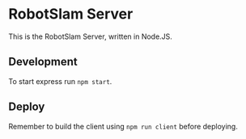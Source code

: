# RobotSlam Server

This is the RobotSlam Server, written in Node.JS.

## Development

To start express run `npm start`.

## Deploy

Remember to build the client using `npm run client` before deploying.
